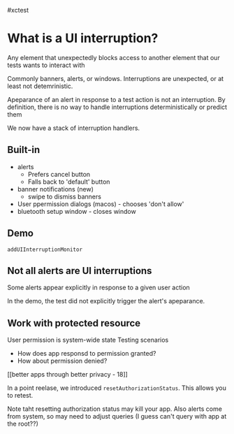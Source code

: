 #xctest 

# What is a UI interruption?
Any element that unexpectedly blocks access to another element that our tests wants to interact with

Commonly banners, alerts, or windows.  Interruptions are unexpected, or at least not detemrinistic.

Apeparance of an alert in response to a test action is not an interruption.
By definition, there is no way to handle interruptions deterministically or predict them

We now have a stack of interruption handlers.

## Built-in
* alerts
	* Prefers cancel button
	* Falls back to 'default' button
* banner notifications (new)
	* swipe to dismiss banners
* User ppermission dialogs (macos) - chooses 'don't allow'
* bluetooth setup window - closes window

## Demo
`addUIInterruptionMonitor`

## Not all alerts are UI interruptions
Some alerts appear explicitly in response to a given user action

In the demo, the test did not explicitly trigger the alert's apeparance.

## Work with protected resource

User permission is system-wide state
Testing scenarios
* How does app responsd to permission granted?
* How about permission denied?

[[better apps through better privacy - 18]]

In a point reelase, we introduced `resetAuthorizationStatus`.  This allows you to retest.

Note taht resetting authorization status may kill your app.  Also alerts come from system, so may need to adjust queries (I guess can't query with app at the root??)


